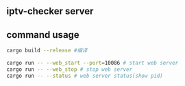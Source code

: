 ## iptv-checker server

## command usage

```bash
cargo build --release #编译
```

```bash
cargo run -- --web_start --port=10086 # start web server
cargo run -- --web_stop # stop web server
cargo run -- --status # web server status(show pid)
```
